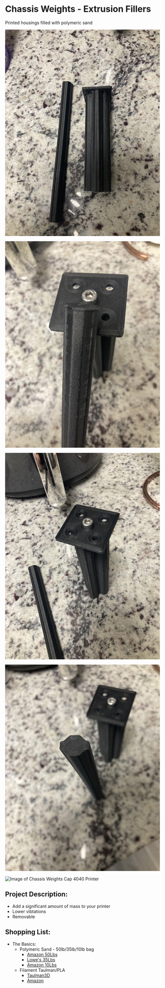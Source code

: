 # Chassis Weights - Extrusion Fillers
Printed housings filled with polymeric sand

![Image of Chassis Weights](https://github.com/Leviathan3DPrinting/Jalopy-3D-Printer/blob/eb5fa4b6a6662f1999a2f29c402a7802fa137715/Custom%20High%20Performance%20Parts/Chassis%20Weights/Images/Chasis_Weight2.jpg)

![Image of Chassis Weights 2040](https://github.com/Leviathan3DPrinting/Jalopy-3D-Printer/blob/eb5fa4b6a6662f1999a2f29c402a7802fa137715/Custom%20High%20Performance%20Parts/Chassis%20Weights/Images/Chasis_Weight1.jpg)

![Image of Chassis Weights 4040](https://github.com/Leviathan3DPrinting/Jalopy-3D-Printer/blob/eb5fa4b6a6662f1999a2f29c402a7802fa137715/Custom%20High%20Performance%20Parts/Chassis%20Weights/Images/Chasis_Weight3.jpg)

![Image of Chassis Weights Cap](https://github.com/Leviathan3DPrinting/Jalopy-3D-Printer/blob/eb5fa4b6a6662f1999a2f29c402a7802fa137715/Custom%20High%20Performance%20Parts/Chassis%20Weights/Images/Chasis_Weight4.jpg)

![Image of Chassis Weights Cap 4040 Printer](https://github.com/Leviathan3DPrinting/Jalopy-3D-Printer/blob/eb5fa4b6a6662f1999a2f29c402a7802fa137715/Custom%20High%20Performance%20Parts/Chassis%20Weights/Images/Chasis_Weight.jpg)

## Project Description:
- Add a significant amount of mass to your printer
- Lower vibtations
- Removable

## Shopping List:
- The Basics:
  - Polymeric Sand - 50lb/35lb/10lb bag
    - [Amazon 50Lbs](https://amzn.to/3HfEeog)
    - [Lowe's 35Lbs](https://www.lowes.com/pd/CasaScapes-35-lb-Gray-Polymeric-Sand/1002635628?cm_mmc=shp-_-c-_-prd-_-lwn-_-ggl-_-LIA_LWN_236_Hardscapes-_-1002635628-_-local-_-0-_-0&ds_rl=1286981&gclid=Cj0KCQiAkMGcBhCSARIsAIW6d0DwYiAL0OsmLetcyg9iI3QSYJM_83s091eS3u48ZTW3C-n5tU1r4QwaAuDPEALw_wcB&gclsrc=aw.ds)
    - [Amazon 10Lbs](https://amzn.to/3CdAYGG)
  - Filament Taulman/PLA
    - [Taulman3D](https://taulman3d.com/carbonfiberalloynylonfilament.html)
    - [Amazon](https://amzn.to/3Bd31pd)